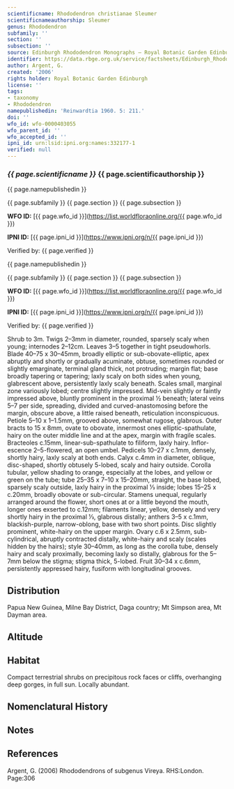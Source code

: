 ```yaml
---
scientificname: Rhododendron christianae Sleumer
scientificnameauthorship: Sleumer
genus: Rhododendron
subfamily: ''
section: ''
subsection: ''
source: Edinburgh Rhododendron Monographs – Royal Botanic Garden Edinburgh
identifier: https://data.rbge.org.uk/service/factsheets/Edinburgh_Rhododendron_Monographs.xhtml
author: Argent, G.
created: '2006'
rights holder: Royal Botanic Garden Edinburgh
license: ''
tags:
- taxonomy
- Rhododendron
namepublishedin: 'Reinwardtia 1960. 5: 211.'
doi: ''
wfo_id: wfo-0000403055
wfo_parent_id: ''
wfo_accepted_id: ''
ipni_id: urn:lsid:ipni.org:names:332177-1
verified: null
---
```

### _{{ page.scientificname }}_ {{ page.scientificauthorship }}
 {{ page.namepublishedin }}

{{ page.subfamily }} {{ page.section }} {{ page.subsection }}

**WFO ID:** [{{ page.wfo_id }}](https://list.worldfloraonline.org/{{ page.wfo_id }})

**IPNI ID:** [{{ page.ipni_id }}](https://www.ipni.org/n/{{ page.ipni_id }})

Verified by: {{ page.verified }}

 {{ page.namepublishedin }}

{{ page.subfamily }} {{ page.section }} {{ page.subsection }}

**WFO ID:** [{{ page.wfo_id }}](https://list.worldfloraonline.org/{{ page.wfo_id }})

**IPNI ID:** [{{ page.ipni_id }}](https://www.ipni.org/n/{{ page.ipni_id }})

Verified by: {{ page.verified }}



Shrub to 3m. Twigs 2–3mm in diameter, rounded, sparsely scaly when young; internodes 2–12cm. Leaves 3–5 together in tight pseudowhorls. Blade 40–75 x 30–45mm, broadly elliptic or sub-obovate-elliptic, apex abruptly and shortly or gradually acuminate, obtuse, sometimes rounded or slightly emarginate, terminal gland thick, not protruding; margin flat; base broadly tapering or tapering; laxly scaly on both sides when young, glabrescent above, persistently laxly scaly beneath. Scales small, marginal zone variously lobed; centre slightly impressed. Mid-vein slightly or faintly impressed above, bluntly prominent in the proximal ½ beneath; lateral veins 5–7 per side, spreading, divided and curved-anastomosing before the margin, obscure above, a little raised beneath, reticulation inconspicuous. Petiole 5–10 x 1–1.5mm, grooved above, somewhat rugose, glabrous. Outer bracts to 15 x 8mm, ovate to obovate, innermost ones elliptic-spathulate, hairy on the outer middle line and at the apex, margin with fragile scales. Bracteoles c.15mm, linear-sub-spathulate to filiform, laxly hairy. Inflor­escence 2–5-flowered, an open umbel. Pedicels 10–27 x c.1mm, densely, shortly hairy, laxly scaly at both ends. Calyx c.4mm in diameter, oblique, disc-shaped, shortly obtusely 5-lobed, scaly and hairy outside. Corolla tubular, yellow shading to orange, especially at the lobes, and yellow or green on the tube; tube 25–35 x 7–10 x 15–20mm, straight, the base lobed, sparsely scaly outside, laxly hairy in the proximal 1⁄3 inside; lobes 15–25 x c.20mm, broadly obovate or sub-circular. Stamens unequal, regularly arranged around the flower, short ones at or a little beyond the mouth, longer ones exserted to c.12mm; filaments linear, yellow, densely and very shortly hairy in the proximal 1⁄3, glabrous distally; anthers 3–5 x c.1mm, blackish-purple, narrow-oblong, base with two short points. Disc slightly prominent, white-hairy on the upper margin. Ovary c.6 x 2.5mm, sub-cylindrical, abruptly contracted distally, white-hairy and scaly (scales hidden by the hairs); style 30–40mm, as long as the corolla tube, densely hairy and scaly proximally, becoming laxly so distally, glabrous for the 5–7mm below the stigma; stigma thick, 5-lobed. Fruit 30–34 x c.6mm, persistently appressed hairy, fusiform with longitudinal grooves.

## Distribution
Papua New Guinea, Milne Bay District, Daga country; Mt Simpson area, Mt Dayman area.

## Altitude


## Habitat
Compact terrestrial shrubs on precipitous rock faces or cliffs, overhanging deep gorges, in full sun. Locally abundant.

## Nomenclatural History

                       
## Notes


## References

Argent, G. (2006) Rhododendrons of subgenus Vireya. RHS:London. Page:306
